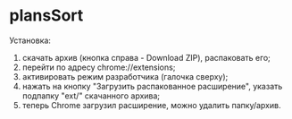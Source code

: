 plansSort
=========

Установка:

1. скачать архив (кнопка справа - Download ZIP), распаковать его;
2. перейти по адресу chrome://extensions;
3. активировать режим разработчика (галочка сверху);
4. нажать на кнопку "Загрузить распакованное расширение", указать подпапку "ext/" скачанного архива;
5. теперь Chrome загрузил расширение, можно удалить папку/архив.